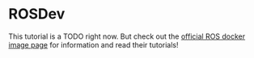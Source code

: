 # ROSDev

This tutorial is a TODO right now. But check out the [official ROS docker image page](https://hub.docker.com/_/ros) for information and read their tutorials!
